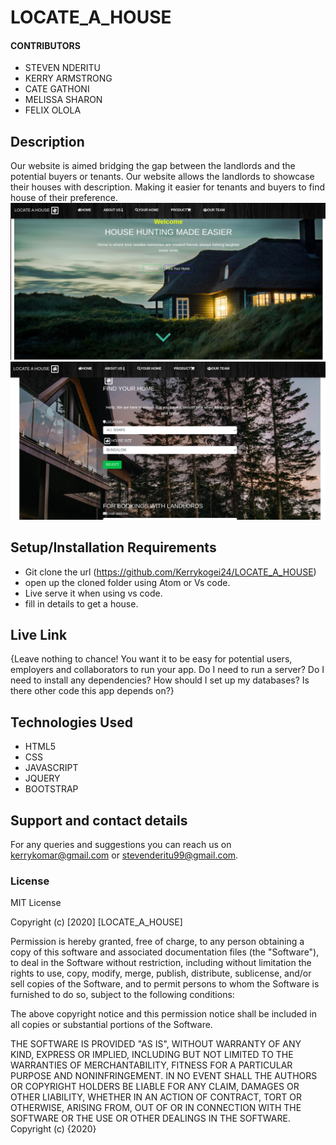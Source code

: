 # LOCATE_A_HOUSE

#### CONTRIBUTORS
* STEVEN NDERITU
* KERRY ARMSTRONG
* CATE GATHONI
*  MELISSA SHARON 
* FELIX OLOLA
## Description
Our website is aimed bridging the gap between the landlords and the potential buyers or tenants. Our website allows the landlords to showcase their houses with description. Making it easier for tenants and buyers to find house of their preference. 
![Home](/img/reeadme2.png)
![Form](/img/readme1.png)
## Setup/Installation Requirements
* Git clone the url (https://github.com/Kerrykogei24/LOCATE_A_HOUSE)
* open up the cloned folder using Atom or Vs code.
* Live serve it when using vs code.
* fill in details to get  a house.

## Live Link
[](https://github.com/Kerrykogei24/LOCATE_A_HOUSE)
{Leave nothing to chance! You want it to be easy for potential users, employers and collaborators to run your app. Do I need to run a server? Do I need to install any dependencies? How should I set up my databases? Is there other code this app depends on?}

## Technologies Used
* HTML5
* CSS
* JAVASCRIPT
* JQUERY
* BOOTSTRAP

## Support and contact details
For any queries and suggestions you can reach us on kerrykomar@gmail.com or stevenderitu99@gmail.com.
### License
MIT License

Copyright (c) [2020] [LOCATE_A_HOUSE]

Permission is hereby granted, free of charge, to any person obtaining a copy
of this software and associated documentation files (the "Software"), to deal
in the Software without restriction, including without limitation the rights
to use, copy, modify, merge, publish, distribute, sublicense, and/or sell
copies of the Software, and to permit persons to whom the Software is
furnished to do so, subject to the following conditions:

The above copyright notice and this permission notice shall be included in all
copies or substantial portions of the Software.

THE SOFTWARE IS PROVIDED "AS IS", WITHOUT WARRANTY OF ANY KIND, EXPRESS OR
IMPLIED, INCLUDING BUT NOT LIMITED TO THE WARRANTIES OF MERCHANTABILITY,
FITNESS FOR A PARTICULAR PURPOSE AND NONINFRINGEMENT. IN NO EVENT SHALL THE
AUTHORS OR COPYRIGHT HOLDERS BE LIABLE FOR ANY CLAIM, DAMAGES OR OTHER
LIABILITY, WHETHER IN AN ACTION OF CONTRACT, TORT OR OTHERWISE, ARISING FROM,
OUT OF OR IN CONNECTION WITH THE SOFTWARE OR THE USE OR OTHER DEALINGS IN THE
SOFTWARE.
Copyright (c) {2020} 
